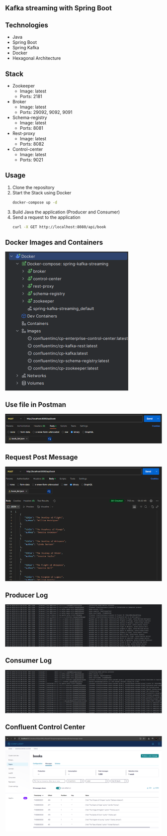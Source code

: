 ## Kafka streaming with Spring Boot

## Technologies
- Java
- Spring Boot
- Spring Kafka
- Docker
- Hexagonal Architecture

## Stack
- Zookeeper
  - Image: latest
  - Ports: 2181
- Broker
  - Image: latest
  - Ports: 29092, 9092, 9091
- Schema-registry
  - Image: latest
  - Ports: 8081
- Rest-proxy
  - Image: latest
  - Ports: 8082
- Control-center
  - Image: latest
  - Ports: 9021

## Usage
1. Clone the repository
2. Start the Stack using Docker
   ```bash
   docker-compose up -d
   ```
3. Build Java the application (Producer and Consumer)
4. Send a request to the application
   ```bash
   curl -X GET http://localhost:8080/api/book
   ```
## Docker Images and Containers
![](img/docker.png)

## Use file in Postman
![](img/pre-post-request.png)

## Request Post Message
![](img/pos-post-request.png)

## Producer Log
![](img/producer_log.png)

## Consumer Log
![](img/consumer_log.png)

## Confluent Control Center
![](img/messages_confluent.png)